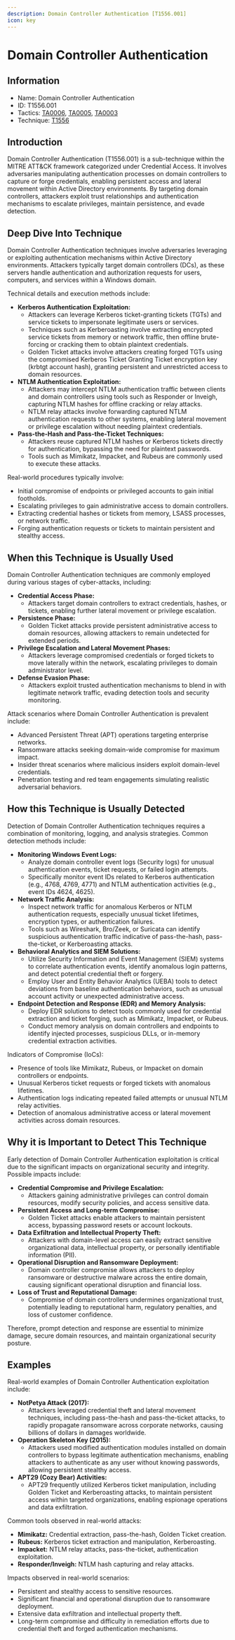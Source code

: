 ```yaml
---
description: Domain Controller Authentication [T1556.001]
icon: key
---
```


# Domain Controller Authentication

## Information

* Name: Domain Controller Authentication
* ID: T1556.001
* Tactics: [TA0006](../../ta0006/), [TA0005](../../ta0005/), [TA0003](../)
* Technique: [T1556](./)

## Introduction

Domain Controller Authentication (T1556.001) is a sub-technique within the MITRE ATT\&CK framework categorized under Credential Access. It involves adversaries manipulating authentication processes on domain controllers to capture or forge credentials, enabling persistent access and lateral movement within Active Directory environments. By targeting domain controllers, attackers exploit trust relationships and authentication mechanisms to escalate privileges, maintain persistence, and evade detection.

## Deep Dive Into Technique

Domain Controller Authentication techniques involve adversaries leveraging or exploiting authentication mechanisms within Active Directory environments. Attackers typically target domain controllers (DCs), as these servers handle authentication and authorization requests for users, computers, and services within a Windows domain.

Technical details and execution methods include:

* **Kerberos Authentication Exploitation:**
  * Attackers can leverage Kerberos ticket-granting tickets (TGTs) and service tickets to impersonate legitimate users or services.
  * Techniques such as Kerberoasting involve extracting encrypted service tickets from memory or network traffic, then offline brute-forcing or cracking them to obtain plaintext credentials.
  * Golden Ticket attacks involve attackers creating forged TGTs using the compromised Kerberos Ticket Granting Ticket encryption key (krbtgt account hash), granting persistent and unrestricted access to domain resources.
* **NTLM Authentication Exploitation:**
  * Attackers may intercept NTLM authentication traffic between clients and domain controllers using tools such as Responder or Inveigh, capturing NTLM hashes for offline cracking or relay attacks.
  * NTLM relay attacks involve forwarding captured NTLM authentication requests to other systems, enabling lateral movement or privilege escalation without needing plaintext credentials.
* **Pass-the-Hash and Pass-the-Ticket Techniques:**
  * Attackers reuse captured NTLM hashes or Kerberos tickets directly for authentication, bypassing the need for plaintext passwords.
  * Tools such as Mimikatz, Impacket, and Rubeus are commonly used to execute these attacks.

Real-world procedures typically involve:

* Initial compromise of endpoints or privileged accounts to gain initial footholds.
* Escalating privileges to gain administrative access to domain controllers.
* Extracting credential hashes or tickets from memory, LSASS processes, or network traffic.
* Forging authentication requests or tickets to maintain persistent and stealthy access.

## When this Technique is Usually Used

Domain Controller Authentication techniques are commonly employed during various stages of cyber-attacks, including:

* **Credential Access Phase:**
  * Attackers target domain controllers to extract credentials, hashes, or tickets, enabling further lateral movement or privilege escalation.
* **Persistence Phase:**
  * Golden Ticket attacks provide persistent administrative access to domain resources, allowing attackers to remain undetected for extended periods.
* **Privilege Escalation and Lateral Movement Phases:**
  * Attackers leverage compromised credentials or forged tickets to move laterally within the network, escalating privileges to domain administrator level.
* **Defense Evasion Phase:**
  * Attackers exploit trusted authentication mechanisms to blend in with legitimate network traffic, evading detection tools and security monitoring.

Attack scenarios where Domain Controller Authentication is prevalent include:

* Advanced Persistent Threat (APT) operations targeting enterprise networks.
* Ransomware attacks seeking domain-wide compromise for maximum impact.
* Insider threat scenarios where malicious insiders exploit domain-level credentials.
* Penetration testing and red team engagements simulating realistic adversarial behaviors.

## How this Technique is Usually Detected

Detection of Domain Controller Authentication techniques requires a combination of monitoring, logging, and analysis strategies. Common detection methods include:

* **Monitoring Windows Event Logs:**
  * Analyze domain controller event logs (Security logs) for unusual authentication events, ticket requests, or failed login attempts.
  * Specifically monitor event IDs related to Kerberos authentication (e.g., 4768, 4769, 4771) and NTLM authentication activities (e.g., event IDs 4624, 4625).
* **Network Traffic Analysis:**
  * Inspect network traffic for anomalous Kerberos or NTLM authentication requests, especially unusual ticket lifetimes, encryption types, or authentication failures.
  * Tools such as Wireshark, Bro/Zeek, or Suricata can identify suspicious authentication traffic indicative of pass-the-hash, pass-the-ticket, or Kerberoasting attacks.
* **Behavioral Analytics and SIEM Solutions:**
  * Utilize Security Information and Event Management (SIEM) systems to correlate authentication events, identify anomalous login patterns, and detect potential credential theft or forgery.
  * Employ User and Entity Behavior Analytics (UEBA) tools to detect deviations from baseline authentication behaviors, such as unusual account activity or unexpected administrative access.
* **Endpoint Detection and Response (EDR) and Memory Analysis:**
  * Deploy EDR solutions to detect tools commonly used for credential extraction and ticket forging, such as Mimikatz, Impacket, or Rubeus.
  * Conduct memory analysis on domain controllers and endpoints to identify injected processes, suspicious DLLs, or in-memory credential extraction activities.

Indicators of Compromise (IoCs):

* Presence of tools like Mimikatz, Rubeus, or Impacket on domain controllers or endpoints.
* Unusual Kerberos ticket requests or forged tickets with anomalous lifetimes.
* Authentication logs indicating repeated failed attempts or unusual NTLM relay activities.
* Detection of anomalous administrative access or lateral movement activities across domain resources.

## Why it is Important to Detect This Technique

Early detection of Domain Controller Authentication exploitation is critical due to the significant impacts on organizational security and integrity. Possible impacts include:

* **Credential Compromise and Privilege Escalation:**
  * Attackers gaining administrative privileges can control domain resources, modify security policies, and access sensitive data.
* **Persistent Access and Long-term Compromise:**
  * Golden Ticket attacks enable attackers to maintain persistent access, bypassing password resets or account lockouts.
* **Data Exfiltration and Intellectual Property Theft:**
  * Attackers with domain-level access can easily extract sensitive organizational data, intellectual property, or personally identifiable information (PII).
* **Operational Disruption and Ransomware Deployment:**
  * Domain controller compromise allows attackers to deploy ransomware or destructive malware across the entire domain, causing significant operational disruption and financial loss.
* **Loss of Trust and Reputational Damage:**
  * Compromise of domain controllers undermines organizational trust, potentially leading to reputational harm, regulatory penalties, and loss of customer confidence.

Therefore, prompt detection and response are essential to minimize damage, secure domain resources, and maintain organizational security posture.

## Examples

Real-world examples of Domain Controller Authentication exploitation include:

* **NotPetya Attack (2017):**
  * Attackers leveraged credential theft and lateral movement techniques, including pass-the-hash and pass-the-ticket attacks, to rapidly propagate ransomware across corporate networks, causing billions of dollars in damages worldwide.
* **Operation Skeleton Key (2015):**
  * Attackers used modified authentication modules installed on domain controllers to bypass legitimate authentication mechanisms, enabling attackers to authenticate as any user without knowing passwords, allowing persistent stealthy access.
* **APT29 (Cozy Bear) Activities:**
  * APT29 frequently utilized Kerberos ticket manipulation, including Golden Ticket and Kerberoasting attacks, to maintain persistent access within targeted organizations, enabling espionage operations and data exfiltration.

Common tools observed in real-world attacks:

* **Mimikatz:** Credential extraction, pass-the-hash, Golden Ticket creation.
* **Rubeus:** Kerberos ticket extraction and manipulation, Kerberoasting.
* **Impacket:** NTLM relay attacks, pass-the-ticket, authentication exploitation.
* **Responder/Inveigh:** NTLM hash capturing and relay attacks.

Impacts observed in real-world scenarios:

* Persistent and stealthy access to sensitive resources.
* Significant financial and operational disruption due to ransomware deployment.
* Extensive data exfiltration and intellectual property theft.
* Long-term compromise and difficulty in remediation efforts due to credential theft and forged authentication mechanisms.
